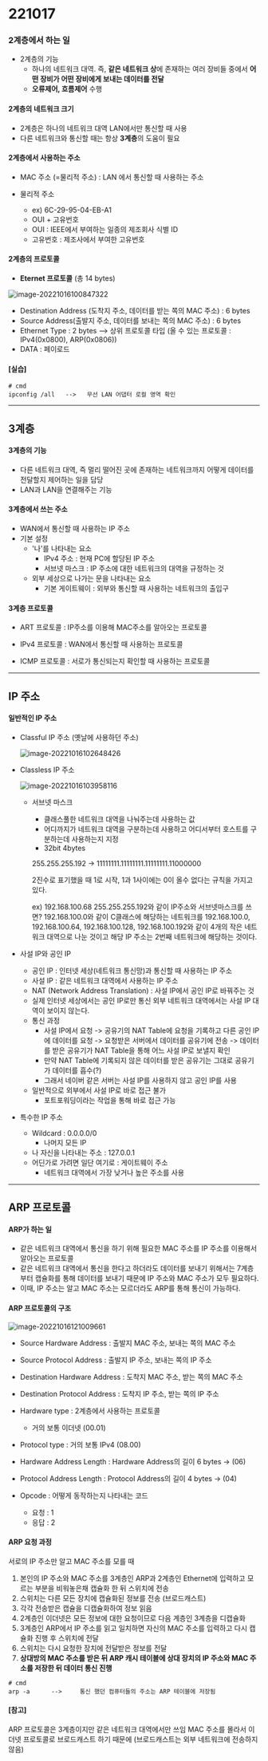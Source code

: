 # 221017



### 2계층에서 하는 일

- 2계층의 기능
  - 하나의 네트워크 대역. 즉, **같은 네트워크 상**에 존재하는 여러 장비들 중에서 **어떤 장비가 어떤 장비에게 보내는 데이터를 전달**
  - **오류제어, 흐름제어** 수행



#### 2계층의 네트워크 크기

- 2계층은 하나의 네트워크 대역 LAN에서만 통신할 때 사용
- 다른 네트워크와 통신할 때는 항상 **3계층**의 도움이 필요



#### 2계층에서 사용하는 주소

- MAC 주소 (=물리적 주소) : LAN 에서 통신할 때 사용하는 주소

- 물리적 주소 
  - ex) 6C-29-95-04-EB-A1
  - OUI + 고유번호
  - OUI : IEEE에서 부여하는 일종의 제조회사 식별 ID
  - 고유번호 : 제조사에서 부여한 고유번호



#### 2계층의 프로토콜

- **Eternet 프로토콜** (총 14 bytes)

![image-20221016100847322](images/1_4.PNG)

- Destination Address (도착지 주소, 데이터를 받는 쪽의 MAC 주소) : 6 bytes
- Source Address(출발지 주소, 데이터를 보내는 쪽의 MAC 주소) : 6 bytes
- Ethernet Type : 2 bytes --> 상위 프로토콜 타입 (올 수 있는 프로토콜 : IPv4(0x0800), ARP(0x0806))
- DATA : 페이로드



#### [실습]

```
# cmd
ipconfig /all	-->	  무선 LAN 어댑터 로컬 영역 확인
```

---



## 3계층

#### 3계층의 기능

- 다른 네트워크 대역, 즉 멀리 떨어진 곳에 존재하는 네트워크까지 어떻게 데이터를 전달할지 제어하는 일을 담당
- LAN과 LAN을 연결해주는 기능



#### 3계층에서 쓰는 주소

- WAN에서 통신할 때 사용하는 IP 주소
- 기본 설정
  - '나'를 나타내는 요소
    - IPv4 주소 : 현재 PC에 할당된 IP 주소
    - 서브넷 마스크 : IP 주소에 대한 네트워크의 대역을 규정하는 것
  - 외부 세상으로 나가는 문을 나타내는 요소
    - 기본 게이트웨이 : 외부와 통신할 때 사용하는 네트워크의 출입구



#### 3계층 프로토콜

- ART 프로토콜 : IP주소를 이용해 MAC주소를 알아오는 프로토콜
- IPv4 프로토콜 : WAN에서 통신할 때 사용하는 프로토콜

- ICMP 프로토콜 : 서로가 통신되는지 확인할 때 사용하는 프로토콜

---



## IP 주소

#### 일반적인 IP 주소

- Classful IP 주소 (옛날에 사용하던 주소)

  ![image-20221016102648426](images/2_1.PNG)

- Classless IP 주소

  ![image-20221016103958116](images/2_2.PNG)

  - 서브넷 마스크

    - 클래스풀한 네트워크 대역을 나눠주는데 사용하는 값
    - 어디까지가 네트워크 대역을 구분하는데 사용하고 어디서부터 호스트를 구분하는데 사용하는지 지정
    - 32bit 4bytes

    255.255.255.192 -> 11111111.11111111.11111111.11000000

    2진수로 표기했을 때 1로 시작, 1과 1사이에는 0이 올수 없다는 규칙을 가지고 있다.

    ex) 192.168.100.68     255.255.255.192와 같이 IP주소와 서브넷마스크를 쓰면?
    192.168.100.0와 같이 C클래스에 해당하는 네트워크를 192.168.100.0, 192.168.100.64, 192.168.100.128, 192.168.100.192와 같이 4개의 작은 네트워크 대역으로 나눈 것이고 해당 IP 주소는 2번째 네트워크에 해당하는 것이다.

- 사설 IP와 공인 IP
  - 공인 IP : 인터넷 세상(네트워크 통신망)과 통신할 때 사용하는 IP 주소
  - 사설 IP : 같은 네트워크 대역에서 사용하는 IP 주소
  - NAT (Network Address Translation) : 사설 IP에서 공인 IP로 바꿔주는 것
  - 실제 인터넷 세상에서는 공인 IP로만 통신
    외부 네트워크 대역에서는 사설 IP 대역이 보이지 않는다.
  - 통신 과정
    - 사설 IP에서 요청 -> 공유기의 NAT Table에 요청을 기록하고 다른 공인 IP에 데이터를 요청 -> 요청받은 서버에서 데이터를 공유기에 전송 -> 데이터를 받은 공유기가 NAT Table을 통해 어느 사설 IP로 보낼지 확인
    - 만약 NAT Table에 기록되지 않은 데이터를 받은 공유기는 그대로 공유기가 데이터를 흡수(?)
    - 그래서 네이버 같은 서버는 사설 IP를 사용하지 않고 공인 IP를 사용
  - 일반적으로 외부에서 사설 IP로 바로 접근 불가
    - 포트포워딩이라는 작업을 통해 바로 접근 가능

- 특수한 IP 주소
  - Wildcard : 0.0.0.0/0
    - 나머지 모든 IP
  - 나 자신을 나타내는 주소 : 127.0.0.1
  - 어딘가로 가려면 일단 여기로 : 게이트웨이 주소
    - 네트워크 대역에서 가장 낮거나 높은 주소를 사용

---



## ARP 프로토콜

#### ARP가 하는 일

- 같은 네트워크 대역에서 통신을 하기 위해 필요한 MAC 주소를 IP 주소를 이용해서 알아오는 프로토콜
- 같은 네트워크 대역에서 통신을 한다고 하더라도 데이터를 보내기 위해서는 7계층부터 캡슐화를 통해 데이터를 보내기 때문에 IP 주소와 MAC 주소가 모두 필요하다.
- 이때, IP 주소는 알고 MAC 주소는 모르더라도 ARP를 통해 통신이 가능하다.



#### ARP 프로토콜의 구조

![image-20221016121009661](images/2_3.PNG)

- Source Hardware Address : 출발지 MAC 주소, 보내는 쪽의 MAC 주소
- Source Protocol Address : 출발지 IP 주소, 보내는 쪽의 IP 주소
- Destination Hardware Address : 도착지 MAC 주소, 받는 쪽의 MAC 주소
- Destination Protocol Address : 도착지 IP 주소, 받는 쪽의 IP 주소

- Hardware type : 2계층에서 사용하는 프로토콜
  - 거의 보통 이더넷 (00.01)
- Protocol type : 거의 보통 IPv4 (08.00)
- Hardware Address Length : Hardware Address의 길이 6 bytes -> (06)
- Protocol Address Length : Protocol Address의 길이 4 bytes -> (04)
- Opcode : 어떻게 동작하는지 나타내는 코드
  - 요청 : 1
  - 응답 : 2



#### ARP 요청 과정

서로의 IP 주소만 알고 MAC 주소를 모를 때

1. 본인의 IP 주소와 MAC 주소를 3계층인 ARP과 2계층인 Ethernet에 입력하고 모르는 부분을 비워놓은채 캡슐화 한 뒤 스위치에 전송
2. 스위치는 다른 모든 장치에 캡슐화된 정보를 전송 (브로드캐스트)
3. 각각 전송받은 캡슐을 디캡슐화하여 정보 읽음
4. 2계층인 이더넷은 모든 정보에 대한 요청이므로 다음 계층인 3계층을 디캡슐화
5. 3계층인 ARP에서 IP 주소를 읽고 일치하면 자신의 MAC 주소를 입력하고 다시 캡슐화 진행 후 스위치에 전달
6. 스위치는 다시 요청한 장치에 전달받은 정보를 전달
7. **상대방의 MAC 주소를 받은 뒤 ARP 캐시 테이블에 상대 장치의 IP 주소와 MAC 주소를 저장한 뒤 데이터 통신 진행**

```
# cmd
arp -a		-->		통신 했던 컴퓨터들의 주소는 ARP 테이블에 저장됨
```



#### [참고]

ARP 프로토콜은 3계층이지만 같은 네트워크 대역에서만 쓰임
MAC 주소를 몰라서 이더넷 프로토콜로 브로드캐스트 하기 때문에
(브로드캐스트는 외부 네트워크에 전송하지 않음)





